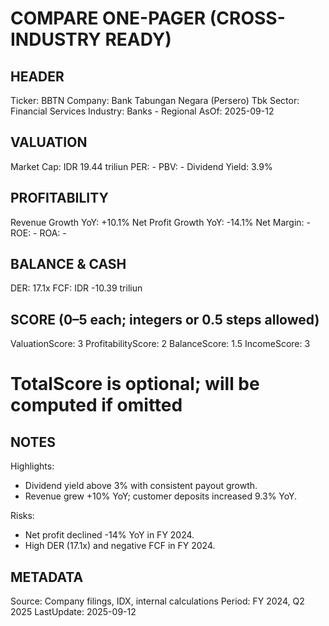 # COMPARE ONE-PAGER (CROSS-INDUSTRY READY)

## HEADER
Ticker: BBTN
Company: Bank Tabungan Negara (Persero) Tbk
Sector: Financial Services
Industry: Banks - Regional
AsOf: 2025-09-12

## VALUATION
Market Cap: IDR 19.44 triliun
PER: -
PBV: -
Dividend Yield: 3.9%

## PROFITABILITY
Revenue Growth YoY: +10.1%
Net Profit Growth YoY: -14.1%
Net Margin: -
ROE: -
ROA: -

## BALANCE & CASH
DER: 17.1x
FCF: IDR -10.39 triliun

## SCORE (0–5 each; integers or 0.5 steps allowed)
ValuationScore: 3
ProfitabilityScore: 2
BalanceScore: 1.5
IncomeScore: 3
# TotalScore is optional; will be computed if omitted

## NOTES
Highlights:
- Dividend yield above 3% with consistent payout growth.
- Revenue grew +10% YoY; customer deposits increased 9.3% YoY.

Risks:
- Net profit declined -14% YoY in FY 2024.
- High DER (17.1x) and negative FCF in FY 2024.

## METADATA
Source: Company filings, IDX, internal calculations
Period: FY 2024, Q2 2025
LastUpdate: 2025-09-12